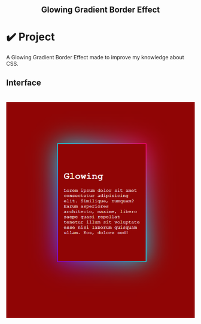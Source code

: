 <h2 align="center"> Glowing Gradient Border Effect </h2>

# ✔️ Project
A Glowing Gradient Border Effect made to improve my knowledge about CSS.

## Interface 
<h1 align="center">
    <img alt="Glowing Image" title="Glowing_Gradient_Interface" src="github/interface.PNG">
</h1>

